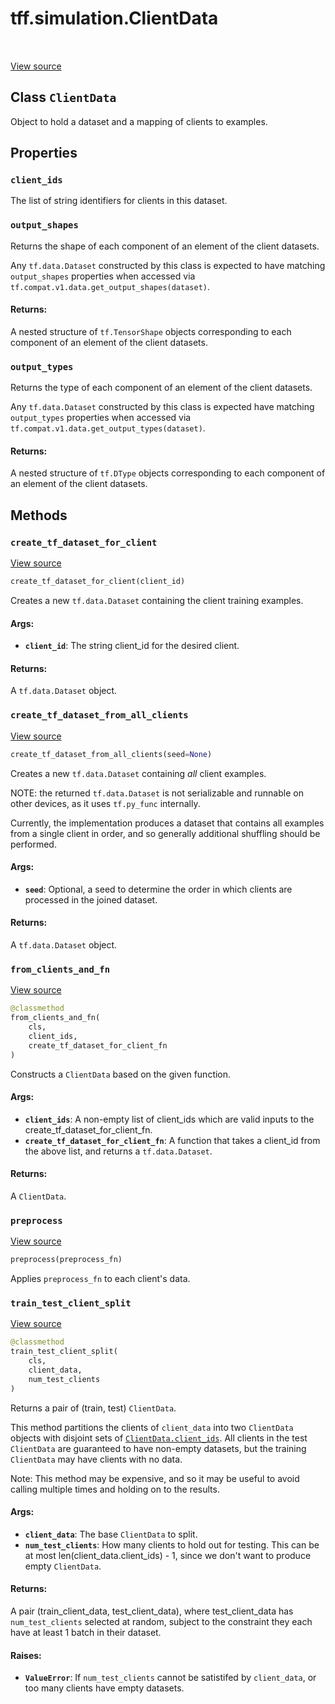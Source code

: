 <div itemscope itemtype="http://developers.google.com/ReferenceObject">
<meta itemprop="name" content="tff.simulation.ClientData" />
<meta itemprop="path" content="Stable" />
<meta itemprop="property" content="client_ids"/>
<meta itemprop="property" content="output_shapes"/>
<meta itemprop="property" content="output_types"/>
<meta itemprop="property" content="create_tf_dataset_for_client"/>
<meta itemprop="property" content="create_tf_dataset_from_all_clients"/>
<meta itemprop="property" content="from_clients_and_fn"/>
<meta itemprop="property" content="preprocess"/>
<meta itemprop="property" content="train_test_client_split"/>
</div>

# tff.simulation.ClientData

<table class="tfo-notebook-buttons tfo-api" align="left">
</table>

<a target="_blank" href="http://github.com/tensorflow/federated/tree/master/tensorflow_federated/python/simulation/client_data.py">View
source</a>

## Class `ClientData`

Object to hold a dataset and a mapping of clients to examples.

<!-- Placeholder for "Used in" -->

## Properties

<h3 id="client_ids"><code>client_ids</code></h3>

The list of string identifiers for clients in this dataset.

<h3 id="output_shapes"><code>output_shapes</code></h3>

Returns the shape of each component of an element of the client datasets.

Any `tf.data.Dataset` constructed by this class is expected to have matching
`output_shapes` properties when accessed via
`tf.compat.v1.data.get_output_shapes(dataset)`.

#### Returns:

A nested structure of `tf.TensorShape` objects corresponding to each component
of an element of the client datasets.

<h3 id="output_types"><code>output_types</code></h3>

Returns the type of each component of an element of the client datasets.

Any `tf.data.Dataset` constructed by this class is expected have matching
`output_types` properties when accessed via
`tf.compat.v1.data.get_output_types(dataset)`.

#### Returns:

A nested structure of `tf.DType` objects corresponding to each component of an
element of the client datasets.

## Methods

<h3 id="create_tf_dataset_for_client"><code>create_tf_dataset_for_client</code></h3>

<a target="_blank" href="http://github.com/tensorflow/federated/tree/master/tensorflow_federated/python/simulation/client_data.py">View
source</a>

```python
create_tf_dataset_for_client(client_id)
```

Creates a new `tf.data.Dataset` containing the client training examples.

#### Args:

*   <b>`client_id`</b>: The string client_id for the desired client.

#### Returns:

A `tf.data.Dataset` object.

<h3 id="create_tf_dataset_from_all_clients"><code>create_tf_dataset_from_all_clients</code></h3>

<a target="_blank" href="http://github.com/tensorflow/federated/tree/master/tensorflow_federated/python/simulation/client_data.py">View
source</a>

```python
create_tf_dataset_from_all_clients(seed=None)
```

Creates a new `tf.data.Dataset` containing _all_ client examples.

NOTE: the returned `tf.data.Dataset` is not serializable and runnable on other
devices, as it uses `tf.py_func` internally.

Currently, the implementation produces a dataset that contains all examples from
a single client in order, and so generally additional shuffling should be
performed.

#### Args:

*   <b>`seed`</b>: Optional, a seed to determine the order in which clients are
    processed in the joined dataset.

#### Returns:

A `tf.data.Dataset` object.

<h3 id="from_clients_and_fn"><code>from_clients_and_fn</code></h3>

<a target="_blank" href="http://github.com/tensorflow/federated/tree/master/tensorflow_federated/python/simulation/client_data.py">View
source</a>

```python
@classmethod
from_clients_and_fn(
    cls,
    client_ids,
    create_tf_dataset_for_client_fn
)
```

Constructs a `ClientData` based on the given function.

#### Args:

*   <b>`client_ids`</b>: A non-empty list of client_ids which are valid inputs
    to the create_tf_dataset_for_client_fn.
*   <b>`create_tf_dataset_for_client_fn`</b>: A function that takes a client_id
    from the above list, and returns a `tf.data.Dataset`.

#### Returns:

A `ClientData`.

<h3 id="preprocess"><code>preprocess</code></h3>

<a target="_blank" href="http://github.com/tensorflow/federated/tree/master/tensorflow_federated/python/simulation/client_data.py">View
source</a>

```python
preprocess(preprocess_fn)
```

Applies `preprocess_fn` to each client's data.

<h3 id="train_test_client_split"><code>train_test_client_split</code></h3>

<a target="_blank" href="http://github.com/tensorflow/federated/tree/master/tensorflow_federated/python/simulation/client_data.py">View
source</a>

```python
@classmethod
train_test_client_split(
    cls,
    client_data,
    num_test_clients
)
```

Returns a pair of (train, test) `ClientData`.

This method partitions the clients of `client_data` into two `ClientData`
objects with disjoint sets of
<a href="../../tff/simulation/ClientData.md#client_ids"><code>ClientData.client_ids</code></a>.
All clients in the test `ClientData` are guaranteed to have non-empty datasets,
but the training `ClientData` may have clients with no data.

Note: This method may be expensive, and so it may be useful to avoid calling
multiple times and holding on to the results.

#### Args:

*   <b>`client_data`</b>: The base `ClientData` to split.
*   <b>`num_test_clients`</b>: How many clients to hold out for testing. This
    can be at most len(client_data.client_ids) - 1, since we don't want to
    produce empty `ClientData`.

#### Returns:

A pair (train_client_data, test_client_data), where test_client_data has
`num_test_clients` selected at random, subject to the constraint they each have
at least 1 batch in their dataset.

#### Raises:

*   <b>`ValueError`</b>: If `num_test_clients` cannot be satistifed by
    `client_data`, or too many clients have empty datasets.

